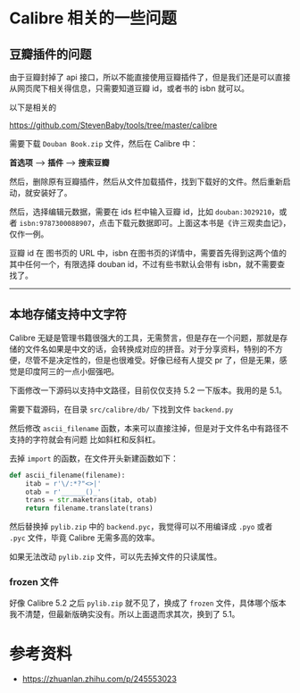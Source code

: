 # Calibre 相关的一些问题

[annotation]: [id] (50ac745c-ca13-46bc-9325-67574155bdbe)
[annotation]: [status] (public)
[annotation]: [create_time] (2021-05-21 14:49:45)
[annotation]: [category] (计算机技术)
[annotation]: [comments] (false)
[annotation]: [url] (http://blog.ccyg.studio/article/50ac745c-ca13-46bc-9325-67574155bdbe)

## 豆瓣插件的问题

由于豆瓣封掉了 api 接口，所以不能直接使用豆瓣插件了，但是我们还是可以直接从网页爬下相关得信息，只需要知道豆瓣 id，或者书的 isbn 就可以。

以下是相关的

<https://github.com/StevenBaby/tools/tree/master/calibre>

需要下载 `Douban Book.zip` 文件，然后在 Calibre 中：

**首选项** --> **插件** --> **搜索豆瓣**

然后，删除原有豆瓣插件，然后从文件加载插件，找到下载好的文件。然后重新启动，就安装好了。

然后，选择编辑元数据，需要在 ids 栏中输入豆瓣 id，比如 `douban:3029210`，或者 `isbn:9787300088907`，点击下载元数据即可。上面这本书是《许三观卖血记》，仅作一例。

豆瓣 id 在 图书页的 URL 中，isbn 在图书页的详情中，需要首先得到这两个值的其中任何一个，有限选择 douban id，不过有些书默认会带有 isbn，就不需要查找了。

---

## 本地存储支持中文字符

Calibre 无疑是管理书籍很强大的工具，无需赘言，但是存在一个问题，那就是存储的文件名如果是中文的话，会转换成对应的拼音。对于分享资料，特别的不方便，尽管不是决定性的，但是也很难受。好像已经有人提交 pr 了，但是无果，感觉是印度阿三的一点小倔强吧。

下面修改一下源码以支持中文路径，目前仅仅支持 5.2 一下版本。我用的是 5.1。

需要下载源码，在目录 `src/calibre/db/` 下找到文件 `backend.py`

然后修改 `ascii_filename` 函数，本来可以直接注掉，但是对于文件名中有路径不支持的字符就会有问题 比如斜杠和反斜杠。

去掉 `import` 的函数，在文件开头新建函数如下：

```python
def ascii_filename(filename):
    itab = r'\/:*?"<>|'
    otab = r'______()_'
    trans = str.maketrans(itab, otab)
    return filename.translate(trans)
```

然后替换掉 `pylib.zip` 中的 `backend.pyc`，我觉得可以不用编译成 `.pyo` 或者 `.pyc` 文件，毕竟 Calibre 无需多高的效率。

如果无法改动 `pylib.zip` 文件，可以先去掉文件的只读属性。

### frozen 文件

好像 Calibre 5.2 之后 `pylib.zip` 就不见了，换成了 `frozen` 文件，具体哪个版本我不清楚，但最新版确实没有。所以上面退而求其次，换到了 5.1。

# 参考资料

- <https://zhuanlan.zhihu.com/p/245553023>
